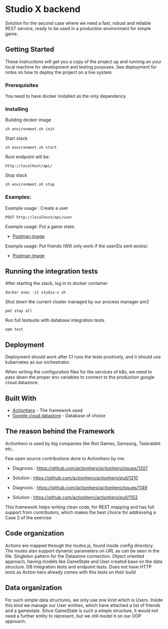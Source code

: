 # Studio X backend

Solution for the second case where we need a fast, robust and reliable REST service, ready to be used in a production environment for simple game.

## Getting Started

These instructions will get you a copy of the project up and running on your local machine for development and testing purposes. See deployment for notes on how to deploy the project on a live system.

### Prerequisites

You need to have docker installed as the only dependency

### Installing

Building docker image

```
sh environment.sh init
```

Start stack

```
sh environment.sh start
```

Root endpoint will be:

```
http://localhost/api/
```

Stop stack

```
sh environment.sh stop
```

### Examples: 

Example usage : Create a user

```
POST http://localhost/api/user
```

Example usage: Put a game state:

* [Postman image](https://github.com/Martinlck/studio-x-backend/blob/master/PUT-gamestate.png)

Example usage: Put friends (Will only work if the userIDs sent exists):

* [Postman image](https://github.com/Martinlck/studio-x-backend/blob/master/PUT-friends.png)


## Running the integration tests

After starting the stack, log in to docker container

```
docker exec -it studio-x sh
```

Shut down the current cluster managed by our process manager pm2

```
pm2 stop all
```

Run full testsuite with database integration tests.

```
npm test
```

## Deployment

Deployment should work after CI runs the tests positively, and it should use kubernetes as our orchestrator.

When writing the configuration files for the services of k8s, we need to pass down the proper env variables to connect to the production google cloud datastore. 

## Built With

* [Actionhero](https://www.actionherojs.com/) - The framework used
* [Google cloud datastore](https://cloud.google.com/datastore/docs/) - Database of choice


## The reason behind the Framework

Actionhero is used by big companies like Riot Games, Samsung, Taskrabbit etc..

Few open source contributions done to Actionhero by me:

- Diagnosis : https://github.com/actionhero/actionhero/issues/1207
- Solution  : https://github.com/actionhero/actionhero/pull/1210

- Diagnosis : https://github.com/actionhero/actionhero/issues/1149
- Solution  : https://github.com/actionhero/actionhero/pull/1152

This framework helps writing clean code, for REST mapping and has full support from contributors, which makes the best choice for addressing a Case 2 of the exercise

## Code organization

Actions are mapped through the routes.js, found inside config directory. The routes also support dynamic parameters on URL as can be seen in the file.
Singleton pattern for the Datastore connection.
Object oriented approach, having models like GameState and User created base on the data structure.
DB Integration tests and endpoint tests. 
Does not have HTTP tests as Action hero already comes with this tests on their build

## Data organization

For such simple data structures, we only use one kind which is Users.
Inside this kind we manage our User entities, which have attached a list of friends and a gamestate.
Since GameState is such a simple structure, it would not need a further entity to represent, but we still model it on our OOP approach.




